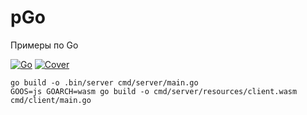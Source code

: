 # pGo
Примеры по Go

[![Go](https://github.com/BasePractice/pGo/actions/workflows/go.yml/badge.svg)](https://github.com/BasePractice/pGo/actions/workflows/go.yml)
[![Cover](https://img.shields.io/badge/Github%20Action-go--patch--cover--action-brightgreen)](https://github.com/BasePractice/pGo)

```shell
go build -o .bin/server cmd/server/main.go
GOOS=js GOARCH=wasm go build -o cmd/server/resources/client.wasm cmd/client/main.go
```

